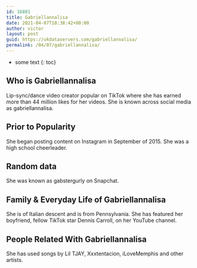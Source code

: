 ```yaml
---
id: 16801
title: Gabriellannalisa
date: 2021-04-07T18:38:42+00:00
author: victor
layout: post
guid: https://ukdataservers.com/gabriellannalisa/
permalink: /04/07/gabriellannalisa/
---
```


* some text
{: toc}


## Who is Gabriellannalisa



Lip-sync/dance video creator popular on TikTok where she has earned more than 44 million likes for her videos. She is known across social media as gabriellannalisa.

                
                
                
## Prior to Popularity



She began posting content on Instagram in September of 2015. She was a high school cheerleader. 

                
                
                
## Random data



She was known as gabstergurly on Snapchat. 

                
                
                
## Family & Everyday Life of Gabriellannalisa



She is of Italian descent and is from Pennsylvania. She has featured her boyfriend, fellow TikTok star Dennis Carroll, on her YouTube channel.

                
                
                
## People Related With Gabriellannalisa



She has used songs by Lil TJAY, Xxxtentacion, iLoveMemphis and other artists.

                
              
            
          
          
          